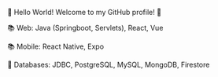 👋 Hello World! Welcome to my GitHub profile! 🌟



📚 Web: Java (Springboot, Servlets),  React, Vue

📚 Mobile:  React Native, Expo

💾 Databases: JDBC, PostgreSQL, MySQL, MongoDB, Firestore
